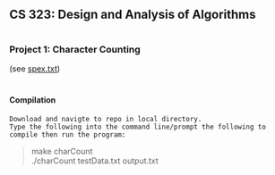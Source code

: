 ## <h2><b>CS 323: Design and Analysis of Algorithms</b></h2>
# <h3>Project 1: Character Counting</h3> (see <a href="https://github.com/isaac-ba/Character_Count_Alg_Java/blob/master/spex.txt">spex.txt</a>)

# <h4>Compilation</h4>	

	Download and navigte to repo in local directory.
	Type the following into the command line/prompt the following to compile then run the program:
> make charCount<br>
> ./charCount testData.txt output.txt <br>


